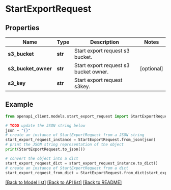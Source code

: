 # StartExportRequest


## Properties

Name | Type | Description | Notes
------------ | ------------- | ------------- | -------------
**s3_bucket** | **str** | Start export request s3 bucket. | 
**s3_bucket_owner** | **str** | Start export request s3 bucket owner. | [optional] 
**s3_key** | **str** | Start export request s3key. | 

## Example

```python
from openapi_client.models.start_export_request import StartExportRequest

# TODO update the JSON string below
json = "{}"
# create an instance of StartExportRequest from a JSON string
start_export_request_instance = StartExportRequest.from_json(json)
# print the JSON string representation of the object
print(StartExportRequest.to_json())

# convert the object into a dict
start_export_request_dict = start_export_request_instance.to_dict()
# create an instance of StartExportRequest from a dict
start_export_request_from_dict = StartExportRequest.from_dict(start_export_request_dict)
```
[[Back to Model list]](../README.md#documentation-for-models) [[Back to API list]](../README.md#documentation-for-api-endpoints) [[Back to README]](../README.md)


